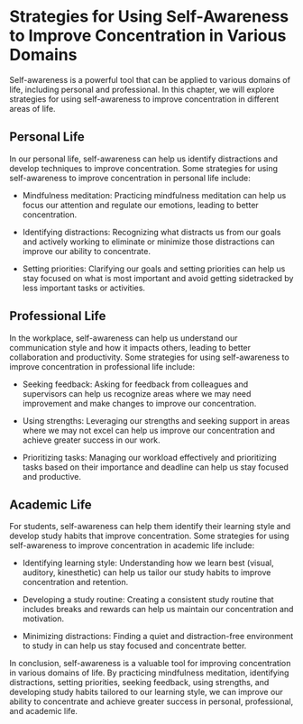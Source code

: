 # Strategies for Using Self-Awareness to Improve Concentration in Various Domains

Self-awareness is a powerful tool that can be applied to various domains of life, including personal and professional. In this chapter, we will explore strategies for using self-awareness to improve concentration in different areas of life.

Personal Life
-------------

In our personal life, self-awareness can help us identify distractions and develop techniques to improve concentration. Some strategies for using self-awareness to improve concentration in personal life include:

* Mindfulness meditation: Practicing mindfulness meditation can help us focus our attention and regulate our emotions, leading to better concentration.

* Identifying distractions: Recognizing what distracts us from our goals and actively working to eliminate or minimize those distractions can improve our ability to concentrate.

* Setting priorities: Clarifying our goals and setting priorities can help us stay focused on what is most important and avoid getting sidetracked by less important tasks or activities.

Professional Life
-----------------

In the workplace, self-awareness can help us understand our communication style and how it impacts others, leading to better collaboration and productivity. Some strategies for using self-awareness to improve concentration in professional life include:

* Seeking feedback: Asking for feedback from colleagues and supervisors can help us recognize areas where we may need improvement and make changes to improve our concentration.

* Using strengths: Leveraging our strengths and seeking support in areas where we may not excel can help us improve our concentration and achieve greater success in our work.

* Prioritizing tasks: Managing our workload effectively and prioritizing tasks based on their importance and deadline can help us stay focused and productive.

Academic Life
-------------

For students, self-awareness can help them identify their learning style and develop study habits that improve concentration. Some strategies for using self-awareness to improve concentration in academic life include:

* Identifying learning style: Understanding how we learn best (visual, auditory, kinesthetic) can help us tailor our study habits to improve concentration and retention.

* Developing a study routine: Creating a consistent study routine that includes breaks and rewards can help us maintain our concentration and motivation.

* Minimizing distractions: Finding a quiet and distraction-free environment to study in can help us stay focused and concentrate better.

In conclusion, self-awareness is a valuable tool for improving concentration in various domains of life. By practicing mindfulness meditation, identifying distractions, setting priorities, seeking feedback, using strengths, and developing study habits tailored to our learning style, we can improve our ability to concentrate and achieve greater success in personal, professional, and academic life.



